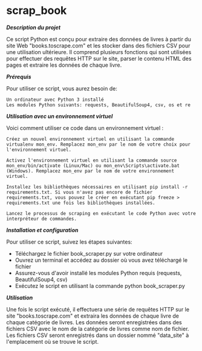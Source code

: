 # scrap_book
***Description du projet***

Ce script Python est conçu pour extraire des données de livres à partir du site Web  "books.toscrape.com" et les stocker dans des fichiers CSV pour une utilisation 
ultérieure. Il comprend plusieurs fonctions qui sont utilisées pour effectuer des requêtes HTTP sur le site, parser le contenu HTML des pages et extraire les données 
de chaque livre.


***Prérequis***

Pour utiliser ce script, vous aurez besoin de:

    Un ordinateur avec Python 3 installé
    Les modules Python suivants: requests, BeautifulSoup4, csv, os et re
    

***Utilisation avec un environnement virtuel***

Voici comment utiliser ce code dans un environnement virtuel :

    Créez un nouvel environnement virtuel en utilisant la commande virtualenv mon_env. Remplacez mon_env par le nom de votre choix pour l'environnement virtuel.

    Activez l'environnement virtuel en utilisant la commande source mon_env/bin/activate (Linux/Mac) ou mon_env\Scripts\activate.bat (Windows). Remplacez mon_env par le nom de votre environnement virtuel.

    Installez les bibliothèques nécessaires en utilisant pip install -r requirements.txt. Si vous n'avez pas encore de fichier requirements.txt, vous pouvez le créer en exécutant pip freeze > requirements.txt une fois les bibliothèques installées.

    Lancez le processus de scraping en exécutant le code Python avec votre interpréteur de commandes.

***Installation et configuration*** 

Pour utiliser ce script, suivez les étapes suivantes:

   - Téléchargez le fichier book_scraper.py sur votre ordinateur
   - Ouvrez un terminal et accédez au dossier où vous avez téléchargé le fichier
   - Assurez-vous d'avoir installé les modules Python requis (requests, BeautifulSoup4, csv)
   - Exécutez le script en utilisant la commande python book_scraper.py

***Utilisation***

Une fois le script exécuté, il effectuera une série de requêtes HTTP sur le site "books.toscrape.com" et extraira les données de chaque livre de chaque catégorie de 
livres. Les données seront enregistrées dans des fichiers CSV avec le nom de la catégorie de livres comme nom de fichier. 
Les fichiers CSV seront enregistrés dans un dossier nommé "data_site" à l'emplacement où se trouve le script.
